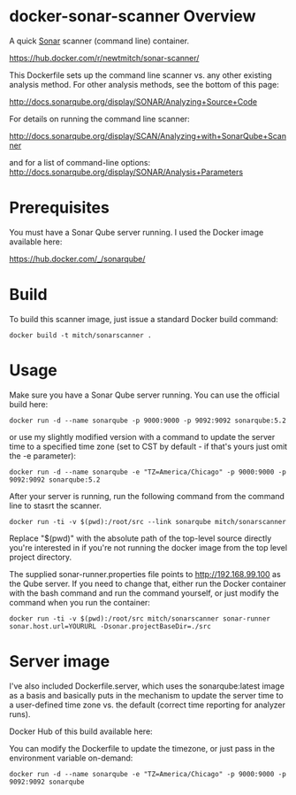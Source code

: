 # docker-sonar-scanner Overview

A quick [Sonar](http://www.sonarqube.org/) scanner (command line) container.

https://hub.docker.com/r/newtmitch/sonar-scanner/

This Dockerfile sets up the command line scanner vs. any other existing analysis
method. For other analysis methods, see the bottom of this page:

http://docs.sonarqube.org/display/SONAR/Analyzing+Source+Code

For details on running the command line scanner:

http://docs.sonarqube.org/display/SCAN/Analyzing+with+SonarQube+Scanner

and for a list of command-line options: http://docs.sonarqube.org/display/SONAR/Analysis+Parameters

# Prerequisites

You must have a Sonar Qube server running. I used the Docker image available here:

https://hub.docker.com/_/sonarqube/

# Build

To build this scanner image, just issue a standard Docker build command:

    docker build -t mitch/sonarscanner .

# Usage

Make sure you have a Sonar Qube server running. You can use the official build here:

    docker run -d --name sonarqube -p 9000:9000 -p 9092:9092 sonarqube:5.2

or use my slightly modified version with a command to update the server time to a specified
time zone (set to CST by default - if that's yours just omit the -e parameter):

    docker run -d --name sonarqube -e "TZ=America/Chicago" -p 9000:9000 -p 9092:9092 sonarqube:5.2

After your server is running, run the following command from the command line to stasrt the scanner.

    docker run -ti -v $(pwd):/root/src --link sonarqube mitch/sonarscanner 

Replace "$(pwd)" with the absolute path of the top-level source directly you're
interested in if you're not running the docker image from the top level project
directory.

The supplied sonar-runner.properties file points to http://192.168.99.100 as the
Qube server. If you need to change that, either run the Docker container with
the bash command and run the command yourself, or just modify the command when
you run the container:

    docker run -ti -v $(pwd):/root/src mitch/sonarscanner sonar-runner sonar.host.url=YOURURL -Dsonar.projectBaseDir=./src

# Server image

I've also included Dockerfile.server, which uses the sonarqube:latest image as a 
basis and basically puts in the mechanism to update the server time to a user-defined
time zone vs. the default (correct time reporting for analyzer runs).

Docker Hub of this build available here: 

You can modify the Dockerfile to update the timezone, or just pass in the environment variable on-demand:

    docker run -d --name sonarqube -e "TZ=America/Chicago" -p 9000:9000 -p 9092:9092 sonarqube
